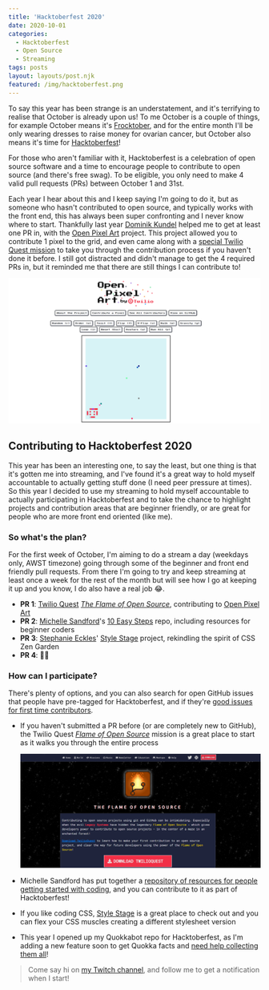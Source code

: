 ```yaml
---
title: 'Hacktoberfest 2020'
date: 2020-10-01
categories:
  - Hacktoberfest
  - Open Source
  - Streaming
tags: posts
layout: layouts/post.njk
featured: /img/hacktoberfest.png
---
```

To say this year has been strange is an understatement, and it's terrifying to realise that October is already upon us! To me October is a couple of things, for example October means it's [Frocktober](https://www.frocktober.org.au/my-fundraising/742/amy-kapernick), and for the entire month I'll be only wearing dresses to raise money for ovarian cancer, but October also means it's time for [Hacktoberfest](https://hacktoberfest.digitalocean.com/)!

For those who aren't familiar with it, Hacktoberfest is a celebration of open source software and a time to encourage people to contribute to open source (and there's free swag). To be eligible, you only need to make 4 valid pull requests (PRs) between October 1 and 31st.

Each year I hear about this and I keep saying I'm going to do it, but as someone who hasn't contributed to open source, and typically works with the front end, this has always been super confronting and I never know where to start. Thankfully last year [Dominik Kundel](https://dkundel.com/) helped me to get at least one PR in, with the [Open Pixel Art](https://open-pixel-art.com/) project. This project allowed you to contribute 1 pixel to the grid, and even came along with a [special Twilio Quest mission](https://www.twilio.com/quest/learn/open-source) to take you through the contribution process if you haven't done it before. I still got distracted and didn't manage to get the 4 required PRs in, but it reminded me that there are still things I can contribute to!

![](/img/open-pixel-art.png)

## Contributing to Hacktoberfest 2020

This year has been an interesting one, to say the least, but one thing is that it's gotten me into streaming, and I've found it's a great way to hold myself accountable to actually getting stuff done (I need peer pressure at times). So this year I decided to use my streaming to hold myself accountable to actually participating in Hacktoberfest and to take the chance to highlight projects and contribution areas that are beginner friendly, or are great for people who are more front end oriented (like me).

### So what's the plan?

For the first week of October, I'm aiming to do a stream a day (weekdays only, AWST timezone) going through some of the beginner and front end friendly pull requests. From there I'm going to try and keep streaming at least once a week for the rest of the month but will see how I go at keeping it up and you know, I do also have a real job 😂.

- **PR 1**: [Twilio Quest](https://www.twilio.com/quest) *[The Flame of Open Source](https://www.twilio.com/quest/learn/open-source)*, contributing to [Open Pixel Art](https://open-pixel-art.com/)
- **PR 2**: [Michelle Sandford](https://twitter.com/msandfor)'s [10 Easy Steps](https://github.com/msandfor/10-Easy-Steps/) repo, including resources for beginner coders
- **PR 3**: [Stephanie Eckles](https://twitter.com/5t3ph)' [Style Stage](https://stylestage.dev/) project, rekindling the spirit of CSS Zen Garden
- **PR 4**: 🤷‍♀️

### How can I participate?

There's plenty of options, and you can also search for open GitHub issues that people have pre-tagged for Hacktoberfest, and if they're [good issues for first time contributors](https://github.com/search?q=label%3Ahacktoberfest+state%3Aopen+label%3A%22good+first+issue%22&type=Issues).

- If you haven't submitted a PR before (or are completely new to GitHub), the Twilio Quest *[Flame of Open Source](https://www.twilio.com/quest/learn/open-source)* mission is a great place to start as it walks you through the entire process

    ![](/img/twilio-quest-open-source.png)

- Michelle Sandford has put together a [repository of resources for people getting started with coding](https://github.com/msandfor/10-Easy-Steps/), and you can contribute to it as part of Hacktoberfest!
- If you like coding CSS, [Style Stage](https://stylestage.dev/) is a great place to check out and you can flex your CSS muscles creating a different stylesheet version
- This year I opened up my Quokkabot repo for Hacktoberfest, as I'm adding a new feature soon to get Quokka facts and [need help collecting them all](https://github.com/amykapernick/quokkas/issues/5)!

> Come say hi on [my Twitch channel](https://www.twitch.tv/amyskapers), and follow me to get a notification when I start!
